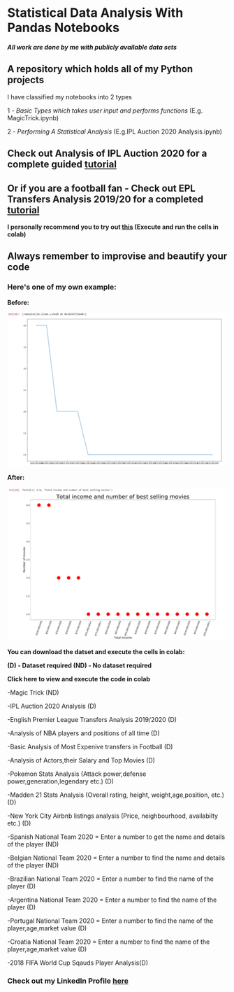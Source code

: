 # Statistical Data Analysis With Pandas Notebooks

***All work are done by me with publicly available data sets***

## A repository which holds all of my Python projects
 
I have classified my notebooks into 2 types

1 - *Basic Types which takes user input and performs functions* (E.g. MagicTrick.ipynb)

2 - *Performing A Statistical Analysis* (E.g.IPL Auction 2020 Analysis.ipynb)

## Check out Analysis of IPL Auction 2020 for a complete guided [tutorial](https://github.com/Thesavagecoder7784/PythonNotebooks/blob/master/Analysis%20of%20IPL%20Auction%202020.ipynb)
## Or if you are a football fan - Check out EPL Transfers Analysis 2019/20 for a completed [tutorial](https://github.com/Thesavagecoder7784/Statistical-Data-Analysis-With-Pandas/blob/master/English%20Premier%20League%20Transfers%20Analysis%202019-20.ipynb)
**I personally recommend you to try out [this](https://colab.research.google.com/drive/1JJSTd0jVsw_Wa82gsexqUCPT9ErfDT0W?usp=sharing)
(Execute and run the cells in colab)**

## Always remember to improvise and beautify your code

### Here's one of my own example:

**Before:**

![alt text](https://github.com/Thesavagecoder7784/datasets-images/blob/master/Maplotlib%20Actor%20Before.PNG?raw=true)

**After:**

![alt text](https://github.com/Thesavagecoder7784/datasets-images/blob/master/Maplotlib%20Actor%20After.PNG?raw=true)

**You can download the datset and execute the cells in colab:**

**(D) - Dataset required  (ND) - No dataset required**

**Click here to view and execute the code in colab**

-Magic Trick (ND)
 
-IPL Auction 2020 Analysis (D)
  
-English Premier League Transfers Analysis 2019/2020 (D)
  
-Analysis of NBA players and positions of all time (D)
  
-Basic Analysis of Most Expenive transfers in Football (D)
  
-Analysis of Actors,their Salary and Top Movies (D)

-Pokemon Stats Analysis (Attack power,defense power,generation,legendary etc.) (D)

-Madden 21 Stats Analysis (Overall rating, height, weight,age,position, etc.) (D)

-New York City Airbnb listings analysis (Price, neighbourhood, availabilty etc.) (D)

-Spanish National Team 2020 = Enter a number to get the name and details of the player (ND)
        
-Belgian National Team 2020 = Enter a number to find the name and details of the player (ND)
  
-Brazilian National Team 2020 = Enter a number to find the name of the player (D)
	
-Argentina National Team 2020 = Enter a number to find the name of the player (D)
  
-Portugal National Team 2020 = Enter a number to find the name of the player,age,market value  (D)  

-Croatia National Team 2020 = Enter a number to find the name of the player,age,market value (D)
  
-2018 FIFA World Cup Sqauds Player Analysis(D)

### Check out my LinkedIn Profile [here](https://www.linkedin.com/in/prabhat-palraj-237719172/)

